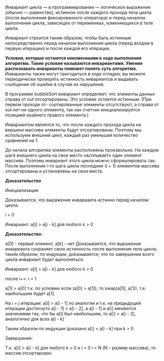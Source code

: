 Инвариант цикла — в программировании — логическое выражение (обычно — равенство), истинное после каждого прохода тела цикла
(после выполнения фиксированного оператора) и перед началом выполнения цикла, зависящее от переменных, изменяющихся в теле цикла.

Инвариант строится таким образом, чтобы быть истинным непосредственно перед началом выполнения цикла (перед входом в первую итерацию)
и после каждой его итерации. 

**Условия, которые остаются неизменными в ходе выполнения алгоритма.
Такие условия называются инвариантами. Умение распознавать инварианты поможет понять суть алгоритма.**
Инварианты также могут пригодиться в ходе отладки; вы можете периодически проверять истинность инвариантов
и выдавать сообщение об ошибке в случае их нарушения.

В программе bubbleSort инвариант определяет, что элементы данных справа от out отсортированы.
Это условие остается истинным. (При первом проходе от- сортированные элементы отсутствуют,
а справа от out нет ни одного элемента, так как счетчик инициализируется позицией крайнего правого элемента.)

Инвариантом является то, что после каждого прохода цикла на вершине массива элементы будут отсортированы.
Поэтому мы используем внешний цикл, каждый раз уменьшая количество сравнений на 1.
  
До начала алгоритма элементы расположены произвольно. На каждом шаге внешнего цикла на свое место «всплывает» один элемент массива.
Поэтому инвариант этого цикла можно сформулировать так:
После выполнения i-го шага цикла последние (i + 1) элементов массива отсортированы и установлены на свои места.

**Доказательство**

Инициализация

Доказывается, что выражение инварианта истинно перед началом цикла.

i = 0

Инвариант: a[i] > a[i - k] для любого k > 0
 
**Доказательство:**

a[0] - первый элемент, a[k] - нет
Доказывается, что выражение инварианта сохраняет свою истинность после выполнения тела цикла; таким образом, по индукции, 
доказывается, что по завершении всего цикла инвариант будет выполняться.

Инвариант: a[i] > a[i - k] для любого k > 0

после i++: i = 1

a[1] > a[0] т.к. по условию если (a[0] > a[1]), то swap(a[0], a[1]), т.е. наибольшим будет a[1].

На i = j итерации: a[i] > a[i - 1] по аналогии и т.к. на предыдущей итерации достигнуто a[i - 1] > a[i - 2], 
а a[i - 1] и a[i] меняются значениями так, что бы a[i] был наибольшим, то a[i] > a[i - 2], аналогично для всех a[i - k]

Таким образом по индукции доказано a[i] < a[i - k] при k > 0

Завершение:

Т.к. a[i] > a[i - k] для любого k > 0 и i > 0 i < N (N – размер массива), то массив отсортирован
